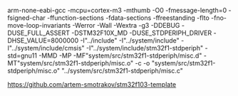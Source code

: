 arm-none-eabi-gcc -mcpu=cortex-m3 -mthumb -O0 -fmessage-length=0 -fsigned-char -ffunction-sections -fdata-sections -ffreestanding -flto -fno-move-loop-invariants -Werror -Wall -Wextra  -g3 -DDEBUG -DUSE_FULL_ASSERT -DSTM32F10X_MD -DUSE_STDPERIPH_DRIVER -DHSE_VALUE=8000000 -I"../include" -I"../system/include" -I"../system/include/cmsis" -I"../system/include/stm32f1-stdperiph" -std=gnu11 -MMD -MP -MF"system/src/stm32f1-stdperiph/misc.d" -MT"system/src/stm32f1-stdperiph/misc.o" -c -o "system/src/stm32f1-stdperiph/misc.o" "../system/src/stm32f1-stdperiph/misc.c"

https://github.com/artem-smotrakov/stm32f103-template
